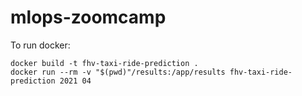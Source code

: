 # mlops-zoomcamp

To run docker:

    docker build -t fhv-taxi-ride-prediction .
    docker run --rm -v "$(pwd)"/results:/app/results fhv-taxi-ride-prediction 2021 04